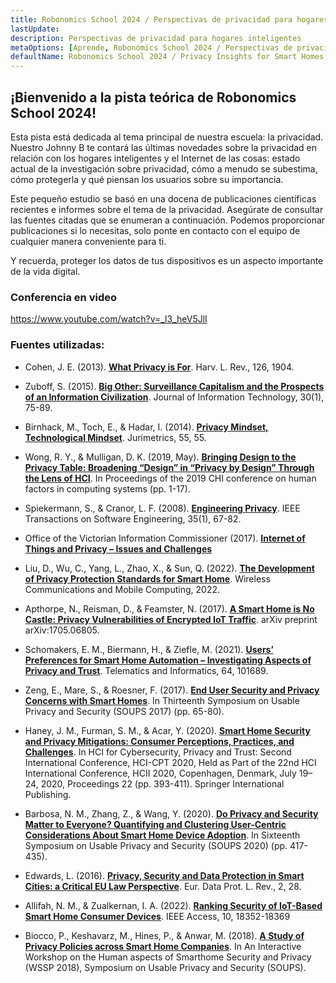 ```yaml
---
title: Robonomics School 2024 / Perspectivas de privacidad para hogares inteligentes
lastUpdate: 
description: Perspectivas de privacidad para hogares inteligentes
metaOptions: [Aprende, Robonomics School 2024 / Perspectivas de privacidad para hogares inteligentes]
defaultName: Robonomics School 2024 / Privacy Insights for Smart Homes
---
```


## ¡Bienvenido a la pista teórica de Robonomics School 2024!

Esta pista está dedicada al tema principal de nuestra escuela: la privacidad. Nuestro Johnny B te contará las últimas novedades sobre la privacidad en relación con los hogares inteligentes y el Internet de las cosas: estado actual de la investigación sobre privacidad, cómo a menudo se subestima, cómo protegerla y qué piensan los usuarios sobre su importancia.

Este pequeño estudio se basó en una docena de publicaciones científicas recientes e informes sobre el tema de la privacidad. Asegúrate de consultar las fuentes citadas que se enumeran a continuación. Podemos proporcionar publicaciones si lo necesitas, solo ponte en contacto con el equipo de cualquier manera conveniente para ti.

Y recuerda, proteger los datos de tus dispositivos es un aspecto importante de la vida digital.

### Conferencia en video

https://www.youtube.com/watch?v=_l3_heV5JlI

### Fuentes utilizadas:

- Cohen, J. E. (2013). **[What Privacy is For](https://harvardlawreview.org/print/vol-126/what-privacy-is-for)**. Harv. L. Rev., 126, 1904.

- Zuboff, S. (2015). **[Big Other: Surveillance Capitalism and the Prospects of an Information Civilization](https://journals.sagepub.com/doi/10.1057/jit.2015.5)**. Journal of Information Technology, 30(1), 75-89.

- Birnhack, M., Toch, E., & Hadar, I. (2014). **[Privacy Mindset, Technological Mindset](https://papers.ssrn.com/sol3/papers.cfm?abstract_id=2471415)**. Jurimetrics, 55, 55.

- Wong, R. Y., & Mulligan, D. K. (2019, May). **[Bringing Design to the Privacy Table: Broadening “Design” in “Privacy by Design” Through the Lens of HCI](https://dl.acm.org/doi/10.1145/3290605.3300492)**. In Proceedings of the 2019 CHI conference on human factors in computing systems (pp. 1-17).

- Spiekermann, S., & Cranor, L. F. (2008). **[Engineering Privacy](https://papers.ssrn.com/sol3/papers.cfm?abstract_id=1085333)**. IEEE Transactions on Software Engineering, 35(1), 67-82.

- Office of the Victorian Information Commissioner (2017). **[Internet of Things and Privacy – Issues and Challenges](https://ovic.vic.gov.au/privacy/resources-for-organisations/internet-of-things-and-privacy-issues-and-challenges)**

- Liu, D., Wu, C., Yang, L., Zhao, X., & Sun, Q. (2022). **[The Development of Privacy Protection Standards for Smart Home](https://www.hindawi.com/journals/wcmc/2022/9641143/)**. Wireless Communications and Mobile Computing, 2022.

- Apthorpe, N., Reisman, D., & Feamster, N. (2017). **[A Smart Home is No Castle: Privacy Vulnerabilities of Encrypted IoT Traffic](https://arxiv.org/abs/1705.06805)**. arXiv preprint arXiv:1705.06805.

- Schomakers, E. M., Biermann, H., & Ziefle, M. (2021). **[Users’ Preferences for Smart Home Automation – Investigating Aspects of Privacy and Trust](https://www.sciencedirect.com/science/article/abs/pii/S0736585321001283)**. Telematics and Informatics, 64, 101689.

- Zeng, E., Mare, S., & Roesner, F. (2017). **[End User Security and Privacy Concerns with Smart Homes](https://www.usenix.org/conference/soups2017/technical-sessions/presentation/zeng)**. In Thirteenth Symposium on Usable Privacy and Security (SOUPS 2017) (pp. 65-80).

- Haney, J. M., Furman, S. M., & Acar, Y. (2020). **[Smart Home Security and Privacy Mitigations: Consumer Perceptions, Practices, and Challenges](https://link.springer.com/chapter/10.1007/978-3-030-50309-3_26)**. In HCI for Cybersecurity, Privacy and Trust: Second International Conference, HCI-CPT 2020, Held as Part of the 22nd HCI International Conference, HCII 2020, Copenhagen, Denmark, July 19–24, 2020, Proceedings 22 (pp. 393-411). Springer International Publishing.

- Barbosa, N. M., Zhang, Z., & Wang, Y. (2020). **[Do Privacy and Security Matter to Everyone? Quantifying and Clustering User-Centric Considerations About Smart Home Device Adoption](https://www.usenix.org/conference/soups2020/presentation/barbosa)**. In Sixteenth Symposium on Usable Privacy and Security (SOUPS 2020) (pp. 417-435).

- Edwards, L. (2016). **[Privacy, Security and Data Protection in Smart Cities: a Critical EU Law Perspective](https://www.create.ac.uk/publications/privacy-security-and-data-protection-in-smart-cities-a-critical-eu-law-perspective/)**. Eur. Data Prot. L. Rev., 2, 28.

- Allifah, N. M., & Zualkernan, I. A. (2022). **[Ranking Security of IoT-Based Smart Home Consumer Devices](https://ieeexplore.ieee.org/abstract/document/9698229)**. IEEE Access, 10, 18352-18369

- Biocco, P., Keshavarz, M., Hines, P., & Anwar, M. (2018). **[A Study of Privacy Policies across Smart Home Companies](https://spice.luddy.indiana.edu/files/2018/07/wssp2018-paper1.pdf)**. In An Interactive Workshop on the Human aspects of Smarthome Security and Privacy (WSSP 2018), Symposium on Usable Privacy and Security (SOUPS).